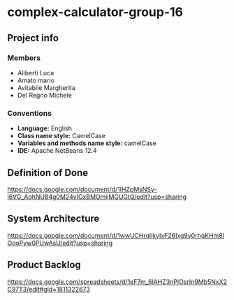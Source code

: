 # complex-calculator-group-16
## Project info
### Members
- Aliberti Luca
- Amato mario
- Avitabile Margherita
- Del Regno Michele
### Conventions
- **Language:** English
- **Class name style:** CamelCase
- **Variables and methods name style:** camelCase
- **IDE:** Apache NetBeans 12.4
## Definition of Done
https://docs.google.com/document/d/1lHZpMsNSy-l6VG_AqhNU84g0M24vIGxBMOmijMGUGtQ/edit?usp=sharing
## System Architecture
https://docs.google.com/document/d/1wwUCHrqlikyIxF26Ixg9y0rhgKHm8IOooPyw0PUwAsU/edit?usp=sharing
## Product Backlog
https://docs.google.com/spreadsheets/d/1eF7m_6lAHZ3nPlOsrIn9Mb5NxX2C97T3/edit#gid=1811322673

